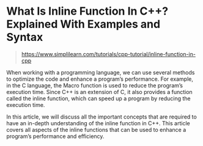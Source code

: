 # What Is Inline Function In C++? Explained With Examples and Syntax

> https://www.simplilearn.com/tutorials/cpp-tutorial/inline-function-in-cpp

When working with a programming language, we can use several methods to optimize the code and enhance a program’s performance. For example, in the C language, the Macro function is used to reduce the program’s execution time. Since C++ is an extension of C, it also provides a function called the inline function, which can speed up a program by reducing the execution time. 

In this article, we will discuss all the important concepts that are required to have an in-depth understanding of the inline function in C++.  This article covers all aspects of the inline functions that can be used to enhance a program’s performance and efficiency.
